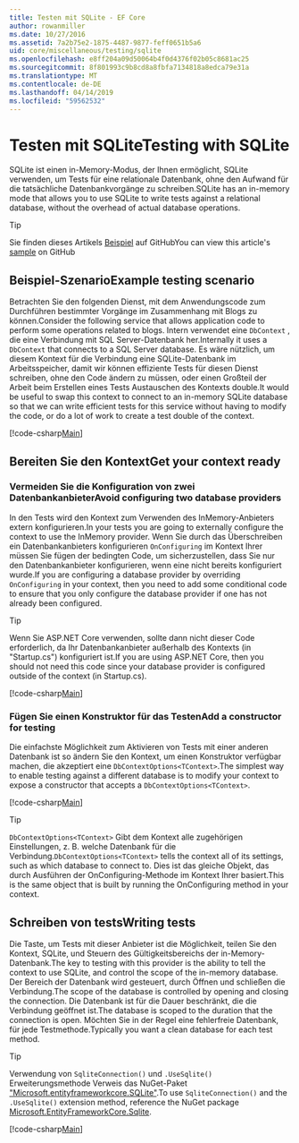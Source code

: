 ```yaml
---
title: Testen mit SQLite - EF Core
author: rowanmiller
ms.date: 10/27/2016
ms.assetid: 7a2b75e2-1875-4487-9877-feff0651b5a6
uid: core/miscellaneous/testing/sqlite
ms.openlocfilehash: e8ff204a09d50064b4f0d4376f02b05c8681ac25
ms.sourcegitcommit: 8f801993c9b8cd8a8fbfa7134818a8edca79e31a
ms.translationtype: MT
ms.contentlocale: de-DE
ms.lasthandoff: 04/14/2019
ms.locfileid: "59562532"
---
```

# <a name="testing-with-sqlite"></a><span data-ttu-id="bb5eb-102">Testen mit SQLite</span><span class="sxs-lookup"><span data-stu-id="bb5eb-102">Testing with SQLite</span></span>

<span data-ttu-id="bb5eb-103">SQLite ist einen in-Memory-Modus, der Ihnen ermöglicht, SQLite verwenden, um Tests für eine relationale Datenbank, ohne den Aufwand für die tatsächliche Datenbankvorgänge zu schreiben.</span><span class="sxs-lookup"><span data-stu-id="bb5eb-103">SQLite has an in-memory mode that allows you to use SQLite to write tests against a relational database, without the overhead of actual database operations.</span></span>

> [!TIP]  
> <span data-ttu-id="bb5eb-104">Sie finden dieses Artikels [Beispiel](https://github.com/aspnet/EntityFramework.Docs/tree/master/samples/core/Miscellaneous/Testing) auf GitHub</span><span class="sxs-lookup"><span data-stu-id="bb5eb-104">You can view this article's [sample](https://github.com/aspnet/EntityFramework.Docs/tree/master/samples/core/Miscellaneous/Testing) on GitHub</span></span>

## <a name="example-testing-scenario"></a><span data-ttu-id="bb5eb-105">Beispiel-Szenario</span><span class="sxs-lookup"><span data-stu-id="bb5eb-105">Example testing scenario</span></span>

<span data-ttu-id="bb5eb-106">Betrachten Sie den folgenden Dienst, mit dem Anwendungscode zum Durchführen bestimmter Vorgänge im Zusammenhang mit Blogs zu können.</span><span class="sxs-lookup"><span data-stu-id="bb5eb-106">Consider the following service that allows application code to perform some operations related to blogs.</span></span> <span data-ttu-id="bb5eb-107">Intern verwendet eine `DbContext` , die eine Verbindung mit SQL Server-Datenbank her.</span><span class="sxs-lookup"><span data-stu-id="bb5eb-107">Internally it uses a `DbContext` that connects to a SQL Server database.</span></span> <span data-ttu-id="bb5eb-108">Es wäre nützlich, um diesem Kontext für die Verbindung eine SQLite-Datenbank im Arbeitsspeicher, damit wir können effiziente Tests für diesen Dienst schreiben, ohne den Code ändern zu müssen, oder einen Großteil der Arbeit beim Erstellen eines Tests Austauschen des Kontexts double.</span><span class="sxs-lookup"><span data-stu-id="bb5eb-108">It would be useful to swap this context to connect to an in-memory SQLite database so that we can write efficient tests for this service without having to modify the code, or do a lot of work to create a test double of the context.</span></span>

[!code-csharp[Main](../../../../samples/core/Miscellaneous/Testing/BusinessLogic/BlogService.cs)]

## <a name="get-your-context-ready"></a><span data-ttu-id="bb5eb-109">Bereiten Sie den Kontext</span><span class="sxs-lookup"><span data-stu-id="bb5eb-109">Get your context ready</span></span>

### <a name="avoid-configuring-two-database-providers"></a><span data-ttu-id="bb5eb-110">Vermeiden Sie die Konfiguration von zwei Datenbankanbieter</span><span class="sxs-lookup"><span data-stu-id="bb5eb-110">Avoid configuring two database providers</span></span>

<span data-ttu-id="bb5eb-111">In den Tests wird den Kontext zum Verwenden des InMemory-Anbieters extern konfigurieren.</span><span class="sxs-lookup"><span data-stu-id="bb5eb-111">In your tests you are going to externally configure the context to use the InMemory provider.</span></span> <span data-ttu-id="bb5eb-112">Wenn Sie durch das Überschreiben ein Datenbankanbieters konfigurieren `OnConfiguring` im Kontext Ihrer müssen Sie fügen der bedingten Code, um sicherzustellen, dass Sie nur den Datenbankanbieter konfigurieren, wenn eine nicht bereits konfiguriert wurde.</span><span class="sxs-lookup"><span data-stu-id="bb5eb-112">If you are configuring a database provider by overriding `OnConfiguring` in your context, then you need to add some conditional code to ensure that you only configure the database provider if one has not already been configured.</span></span>

> [!TIP]  
> <span data-ttu-id="bb5eb-113">Wenn Sie ASP.NET Core verwenden, sollte dann nicht dieser Code erforderlich, da Ihr Datenbankanbieter außerhalb des Kontexts (in "Startup.cs") konfiguriert ist.</span><span class="sxs-lookup"><span data-stu-id="bb5eb-113">If you are using ASP.NET Core, then you should not need this code since your database provider is configured outside of the context (in Startup.cs).</span></span>

[!code-csharp[Main](../../../../samples/core/Miscellaneous/Testing/BusinessLogic/BloggingContext.cs#OnConfiguring)]

### <a name="add-a-constructor-for-testing"></a><span data-ttu-id="bb5eb-114">Fügen Sie einen Konstruktor für das Testen</span><span class="sxs-lookup"><span data-stu-id="bb5eb-114">Add a constructor for testing</span></span>

<span data-ttu-id="bb5eb-115">Die einfachste Möglichkeit zum Aktivieren von Tests mit einer anderen Datenbank ist so ändern Sie den Kontext, um einen Konstruktor verfügbar machen, die akzeptiert eine `DbContextOptions<TContext>`.</span><span class="sxs-lookup"><span data-stu-id="bb5eb-115">The simplest way to enable testing against a different database is to modify your context to expose a constructor that accepts a `DbContextOptions<TContext>`.</span></span>

[!code-csharp[Main](../../../../samples/core/Miscellaneous/Testing/BusinessLogic/BloggingContext.cs#Constructors)]

> [!TIP]  
> <span data-ttu-id="bb5eb-116">`DbContextOptions<TContext>` Gibt dem Kontext alle zugehörigen Einstellungen, z. B. welche Datenbank für die Verbindung.</span><span class="sxs-lookup"><span data-stu-id="bb5eb-116">`DbContextOptions<TContext>` tells the context all of its settings, such as which database to connect to.</span></span> <span data-ttu-id="bb5eb-117">Dies ist das gleiche Objekt, das durch Ausführen der OnConfiguring-Methode im Kontext Ihrer basiert.</span><span class="sxs-lookup"><span data-stu-id="bb5eb-117">This is the same object that is built by running the OnConfiguring method in your context.</span></span>

## <a name="writing-tests"></a><span data-ttu-id="bb5eb-118">Schreiben von tests</span><span class="sxs-lookup"><span data-stu-id="bb5eb-118">Writing tests</span></span>

<span data-ttu-id="bb5eb-119">Die Taste, um Tests mit dieser Anbieter ist die Möglichkeit, teilen Sie den Kontext, SQLite, und Steuern des Gültigkeitsbereichs der in-Memory-Datenbank.</span><span class="sxs-lookup"><span data-stu-id="bb5eb-119">The key to testing with this provider is the ability to tell the context to use SQLite, and control the scope of the in-memory database.</span></span> <span data-ttu-id="bb5eb-120">Der Bereich der Datenbank wird gesteuert, durch Öffnen und schließen die Verbindung.</span><span class="sxs-lookup"><span data-stu-id="bb5eb-120">The scope of the database is controlled by opening and closing the connection.</span></span> <span data-ttu-id="bb5eb-121">Die Datenbank ist für die Dauer beschränkt, die die Verbindung geöffnet ist.</span><span class="sxs-lookup"><span data-stu-id="bb5eb-121">The database is scoped to the duration that the connection is open.</span></span> <span data-ttu-id="bb5eb-122">Möchten Sie in der Regel eine fehlerfreie Datenbank, für jede Testmethode.</span><span class="sxs-lookup"><span data-stu-id="bb5eb-122">Typically you want a clean database for each test method.</span></span>

>[!TIP]
> <span data-ttu-id="bb5eb-123">Verwendung von `SqliteConnection()` und `.UseSqlite()` Erweiterungsmethode Verweis das NuGet-Paket ["Microsoft.entityframeworkcore.SQLite"](https://www.nuget.org/packages/Microsoft.EntityFrameworkCore.Sqlite/).</span><span class="sxs-lookup"><span data-stu-id="bb5eb-123">To use `SqliteConnection()` and the `.UseSqlite()` extension method, reference the NuGet package [Microsoft.EntityFrameworkCore.Sqlite](https://www.nuget.org/packages/Microsoft.EntityFrameworkCore.Sqlite/).</span></span>

[!code-csharp[Main](../../../../samples/core/Miscellaneous/Testing/TestProject/SQLite/BlogServiceTests.cs)]

